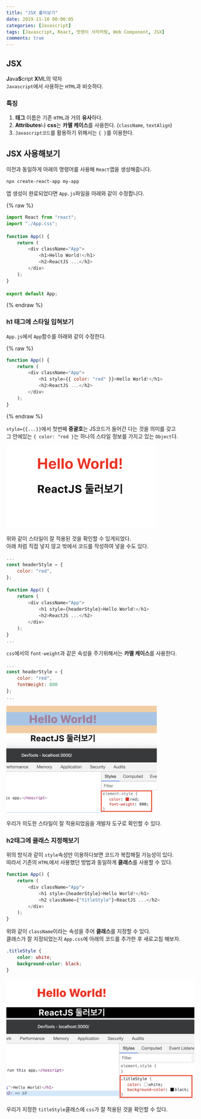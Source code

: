 ```yaml
---
title: "JSX 훑어보기"
date: 2019-11-10 00:00:05
categories: [Javascript]
tags: [Javascript, React, 멋쟁이 사자처럼, Web Component, JSX]
comments: true
---
```


## JSX

**J**ava**S**cript **X**ML의 약자<br>
`Javascript`에서 사용하는 `HTML`과 비슷하다.<br>

### 특징

1. **태그** 이름은 기존 `HTML`과 거의 **유사**하다.
2. **Attributes**나 **css**는 **카멜 케이스**를 사용한다. (`className`, `textAlign`)
3. `Javascript코드`를 활용하기 위해서는 `{ }`를 이용한다.

## JSX 사용해보기

이전과 동일하게 아래의 명령어를 사용해 `React`앱을 생성해줍니다.<br>

```
npx create-react-app my-app
```

앱 생성이 완료되었다면 `App.js`파일을 아래와 같이 수정합니다.<br>

{% raw %}

```javascript
import React from "react";
import "./App.css";

function App() {
    return (
        <div className="App">
            <h1>Hello World!</h1>
            <h2>ReactJS ...</h2>
        </div>
    );
}

export default App;
```

{% endraw %}

### h1 태그에 스타일 입혀보기

`App.js`에서 `App`함수를 아래와 같이 수정한다.<br>

{% raw %}

```javascript
function App() {
    return (
        <div className="App">
            <h1 style={{ color: "red" }}>Hello World!</h1>
            <h2>ReactJS ...</h2>
        </div>
    );
}
```

{% endraw %}

`style={{...}}`에서 첫번째 **중괄호**는 JS코드가 들어간 다는 것을 의미를 갖고<br>
그 안에있는 `{ color: "red }`는 하나의 스타일 정보를 가지고 있는 `Object`다.<br>

<img src="/assets/2019-11-10/1.png" width="400" height="auto"><br>

위와 같이 스타일이 잘 적용된 것을 확인할 수 있게되었다.<br>
아래 처럼 직접 넣지 않고 밖에서 코드를 작성하여 넣을 수도 있다.<br>

```javascript
...
const headerStyle = {
    color: "red",
};

function App() {
    return (
        <div className="App">
            <h1 style={headerStyle}>Hello World!</h1>
            <h2>ReactJS ...</h2>
        </div>
    );
}
...
```

`css`에서의 `font-weight`과 같은 속성을 주기위해서는 **카멜 케이스**를 사용한다.<br>

```javascript
...
const headerStyle = {
    color: "red",
    fontWeight: 800
};
...
```

<img src="/assets/2019-11-10/2.png" width="400" height="auto"><br>

우리가 의도한 스타일이 잘 적용되었음을 개발자 도구로 확인할 수 있다.<br>

### h2태그에 클래스 지정해보기

위의 방식과 같이 `style`속성만 이용하다보면 코드가 복잡해질 가능성이 있다.<br>
따라서 기존의 `HTML`에서 사용했던 방법과 동일하게 **클래스**를 사용할 수 있다.<br>

```javascript
function App() {
    return (
        <div className="App">
            <h1 style={headerStyle}>Hello World!</h1>
            <h2 className={"titleStyle"}>ReactJS ...</h2>
        </div>
    );
}
```

위와 같이 `className`이라는 속성을 주어 **클래스**를 지정할 수 있다.<br>
클래스가 잘 지정되었는지 `App.css`에 아래의 코드를 추가한 후 새로고침 해보자.<br>

```css
.titleStyle {
    color: white;
    background-color: black;
}
```

<img src="/assets/2019-11-10/3.png" width="500" height="auto"><br>

우리가 지정한 `titleStyle`클래스에 `css`가 잘 적용된 것을 확인할 수 있다.<br>
